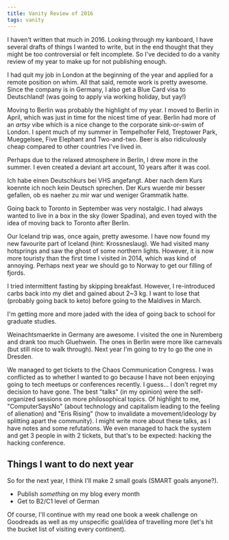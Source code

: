 ```yaml
---
title: Vanity Review of 2016
tags: vanity
---
```


I haven't written that much in 2016.
Looking through my kanboard, I have several drafts of things I wanted to write, 
but in the end thought that they might be too controversial or felt incomplete. 
So I've decided to do a vanity review of my year to make up for not publishing enough.

I had quit my job in London at the beginning of the year and applied for a remote position on whim. 
All that said, remote work is pretty awesome.
Since the company is in Germany, I also get a Blue Card visa to Deutschland! 
(was going to apply via working holiday, but yay!)

Moving to Berlin was probably the highlight of my year.
I moved to Berlin in April, which was just in time for the nicest time of year.
Berlin had more of an *artsy* vibe which is a nice change to the corporate sink-or-swim of London.
I spent much of my summer in Tempelhofer Feld, Treptower Park, Mueggelsee, Five Elephant and Two-and-two.
Beer is also ridiculously cheap compared to other countries I've lived in.

Perhaps due to the relaxed atmosphere in Berlin, I drew more in the summer.
I even created a deviant art account, 10 years after it was cool.

Ich habe einen Deutschkurs bei VHS angefangt.
Aber nach dem Kurs koennte ich noch kein Deutsch sprechen.
Der Kurs wuerde mir besser gefallen, ob es naeher zu mir war und weniger Grammatik hatte.

Going back to Toronto in September was very nostalgic.
I had always wanted to live in a box in the sky (lower Spadina),
and even toyed with the idea of moving back to Toronto after Berlin.

Our Iceland trip was, once again, pretty awesome. 
I have now found my new favourite part of Iceland (hint: Krossneslaug).
We had visited many hotsprings and saw the ghost of some northern lights.
However, it is now more touristy than the first time I visited in 2014, which was kind of annoying. 
Perhaps next year we should go to Norway to get our filling of fjords.

I tried intermittent fasting by skipping breakfast.
However, I re-introduced carbs back into my diet and gained about 2~3 kg.
I want to lose that (probably going back to keto) before going to the Maldives in March.

I'm getting more and more jaded with the idea of going back to school for graduate studies.

Weinachtsmaerkte in Germany are awesome. 
I visited the one in Nuremberg and drank too much Gluehwein.
The ones in Berlin were more like carnevals (but still nice to walk through).
Next year I'm going to try to go the one in Dresden.

We managed to get tickets to the Chaos Communication Congress.
I was conflicted as to whether I wanted to go 
because I have not been enjoying going to tech meetups or conferences recently.
I guess... I don't regret my decision to have gone.
The best "talks" (in my opinion) were the self-organized sessions on more philosophical topics.
Of highlight to me, "ComputerSaysNo" (about technology and capitalism leading to the feeling of alienation)
and "Eris Rising" (how to invalidate a movement/ideology by splitting apart the community).
I might write more about these talks, as I have notes and some refutations.
We even managed to hack the system and get 3 people in with 2 tickets,
but that's to be expected: hacking the hacking conference.

## Things I want to do next year

So for the next year, I think I'll make 2 small goals (SMART goals anyone?).

 * Publish *something* on my blog every month
 * Get to B2/C1 level of German

Of course, I'll continue with my read one book a week challenge on Goodreads 
as well as my unspecific goal/idea of travelling more (let's hit the bucket list of visiting every continent). 
